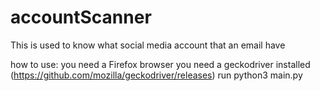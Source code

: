 # accountScanner
This is used to know what social media account that an email have

how to use:
you need a Firefox browser
you need a geckodriver installed (https://github.com/mozilla/geckodriver/releases)
run python3 main.py
